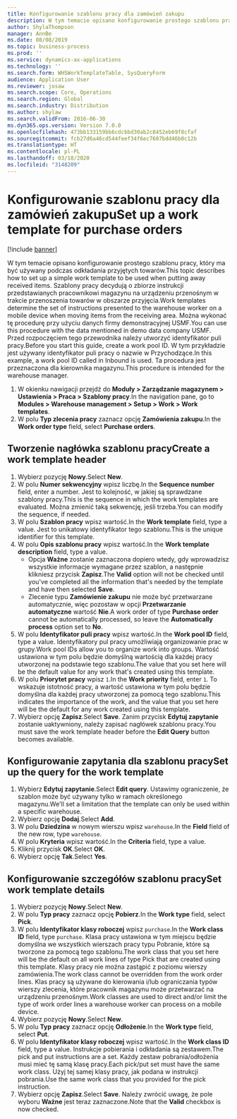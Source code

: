 ```yaml
---
title: Konfigurowanie szablonu pracy dla zamówień zakupu
description: W tym temacie opisano konfigurowanie prostego szablonu pracy, który ma być używany podczas odkładania przyjętych towarów.
author: ShylaThompson
manager: AnnBe
ms.date: 08/08/2019
ms.topic: business-process
ms.prod: ''
ms.service: dynamics-ax-applications
ms.technology: ''
ms.search.form: WHSWorkTemplateTable, SysQueryForm
audience: Application User
ms.reviewer: josaw
ms.search.scope: Core, Operations
ms.search.region: Global
ms.search.industry: Distribution
ms.author: shylaw
ms.search.validFrom: 2016-06-30
ms.dyn365.ops.version: Version 7.0.0
ms.openlocfilehash: 473bb133159bb6cdcbbd30ab2c8452eb69f8cfaf
ms.sourcegitcommit: fcb27d6a46cd544feef34f6ec7607bdd46b0c12b
ms.translationtype: HT
ms.contentlocale: pl-PL
ms.lasthandoff: 03/18/2020
ms.locfileid: "3148209"
---
```

# <a name="set-up-a-work-template-for-purchase-orders"></a><span data-ttu-id="d310d-103">Konfigurowanie szablonu pracy dla zamówień zakupu</span><span class="sxs-lookup"><span data-stu-id="d310d-103">Set up a work template for purchase orders</span></span>

[!include [banner](../../includes/banner.md)]

<span data-ttu-id="d310d-104">W tym temacie opisano konfigurowanie prostego szablonu pracy, który ma być używany podczas odkładania przyjętych towarów.</span><span class="sxs-lookup"><span data-stu-id="d310d-104">This topic describes how to set up a simple work template to be used when putting away received items.</span></span> <span data-ttu-id="d310d-105">Szablony pracy decydują o zbiorze instrukcji przedstawianych pracownikowi magazynu na urządzeniu przenośnym w trakcie przenoszenia towarów w obszarze przyjęcia.</span><span class="sxs-lookup"><span data-stu-id="d310d-105">Work templates determine the set of instructions presented to the warehouse worker on a mobile device when moving items from the receiving area.</span></span> <span data-ttu-id="d310d-106">Można wykonać tę procedurę przy użyciu danych firmy demonstracyjnej USMF.</span><span class="sxs-lookup"><span data-stu-id="d310d-106">You can use this procedure with the data mentioned in demo data company USMF.</span></span> <span data-ttu-id="d310d-107">Przed rozpoczęciem tego przewodnika należy utworzyć identyfikator puli pracy.</span><span class="sxs-lookup"><span data-stu-id="d310d-107">Before you start this guide, create a work pool ID.</span></span> <span data-ttu-id="d310d-108">W tym przykładzie jest używany identyfikator puli pracy o nazwie w Przychodzące.</span><span class="sxs-lookup"><span data-stu-id="d310d-108">In this example, a work pool ID called in Inbound is used.</span></span> <span data-ttu-id="d310d-109">Ta procedura jest przeznaczona dla kierownika magazynu.</span><span class="sxs-lookup"><span data-stu-id="d310d-109">This procedure is intended for the warehouse manager.</span></span>

1. <span data-ttu-id="d310d-110">W okienku nawigacji przejdź do **Moduły > Zarządzanie magazynem > Ustawienia > Praca > Szablony pracy**.</span><span class="sxs-lookup"><span data-stu-id="d310d-110">In the navigation pane, go to **Modules > Warehouse management > Setup > Work > Work templates**.</span></span>
2. <span data-ttu-id="d310d-111">W polu **Typ zlecenia pracy** zaznacz opcję **Zamówienia zakupu**.</span><span class="sxs-lookup"><span data-stu-id="d310d-111">In the **Work order type** field, select **Purchase orders**.</span></span>

## <a name="create-a-work-template-header"></a><span data-ttu-id="d310d-112">Tworzenie nagłówka szablonu pracy</span><span class="sxs-lookup"><span data-stu-id="d310d-112">Create a work template header</span></span>
1. <span data-ttu-id="d310d-113">Wybierz pozycję **Nowy**.</span><span class="sxs-lookup"><span data-stu-id="d310d-113">Select **New**.</span></span>
2. <span data-ttu-id="d310d-114">W polu **Numer sekwencyjny** wpisz liczbę.</span><span class="sxs-lookup"><span data-stu-id="d310d-114">In the **Sequence number** field, enter a number.</span></span> <span data-ttu-id="d310d-115">Jest to kolejność, w jakiej są sprawdzane szablony pracy.</span><span class="sxs-lookup"><span data-stu-id="d310d-115">This is the sequence in which the work templates are evaluated.</span></span> <span data-ttu-id="d310d-116">Można zmienić taką sekwencję, jeśli trzeba.</span><span class="sxs-lookup"><span data-stu-id="d310d-116">You can modify the sequence, if needed.</span></span>  
3. <span data-ttu-id="d310d-117">W polu **Szablon pracy** wpisz wartość.</span><span class="sxs-lookup"><span data-stu-id="d310d-117">In the **Work template** field, type a value.</span></span> <span data-ttu-id="d310d-118">Jest to unikatowy identyfikator tego szablonu.</span><span class="sxs-lookup"><span data-stu-id="d310d-118">This is the unique identifier for this template.</span></span>  
4. <span data-ttu-id="d310d-119">W polu **Opis szablonu pracy** wpisz wartość.</span><span class="sxs-lookup"><span data-stu-id="d310d-119">In the **Work template description** field, type a value.</span></span>
    - <span data-ttu-id="d310d-120">Opcja **Ważne** zostanie zaznaczona dopiero wtedy, gdy wprowadzisz wszystkie informacje wymagane przez szablon, a następnie klikniesz przycisk **Zapisz**.</span><span class="sxs-lookup"><span data-stu-id="d310d-120">The **Valid** option will not be checked until you've completed all the information that's needed by the template and have then selected **Save**.</span></span>  
    - <span data-ttu-id="d310d-121">Zlecenie typu **Zamówienie zakupu** nie może być przetwarzane automatycznie, więc pozostaw w opcji **Przetwarzanie automatyczne** wartość **Nie**.</span><span class="sxs-lookup"><span data-stu-id="d310d-121">A work order of type **Purchase order** cannot be automatically processed, so leave the **Automatically process** option set to **No**.</span></span>  
5. <span data-ttu-id="d310d-122">W polu **Identyfikator puli pracy** wpisz wartość.</span><span class="sxs-lookup"><span data-stu-id="d310d-122">In the **Work pool ID** field, type a value.</span></span> <span data-ttu-id="d310d-123">Identyfikatory pul pracy umożliwiają organizowanie prac w grupy.</span><span class="sxs-lookup"><span data-stu-id="d310d-123">Work pool IDs allow you to organize work into groups.</span></span> <span data-ttu-id="d310d-124">Wartość ustawiona w tym polu będzie domyślną wartością dla każdej pracy utworzonej na podstawie tego szablonu.</span><span class="sxs-lookup"><span data-stu-id="d310d-124">The value that you set here will be the default value for any work that's created using this template.</span></span>  
6. <span data-ttu-id="d310d-125">W polu **Priorytet pracy** wpisz `1`.</span><span class="sxs-lookup"><span data-stu-id="d310d-125">In the **Work priority** field, enter `1`.</span></span> <span data-ttu-id="d310d-126">To wskazuje istotność pracy, a wartość ustawiona w tym polu będzie domyślna dla każdej pracy utworzonej za pomocą tego szablonu.</span><span class="sxs-lookup"><span data-stu-id="d310d-126">This indicates the importance of the work, and the value that you set here will be the default for any work created using this template.</span></span>  
7. <span data-ttu-id="d310d-127">Wybierz opcję **Zapisz**.</span><span class="sxs-lookup"><span data-stu-id="d310d-127">Select **Save**.</span></span> <span data-ttu-id="d310d-128">Zanim przycisk **Edytuj zapytanie** zostanie uaktywniony, należy zapisać nagłówek szablonu pracy.</span><span class="sxs-lookup"><span data-stu-id="d310d-128">You must save the work template header before the **Edit Query** button becomes available.</span></span>  

## <a name="set-up-the-query-for-the-work-template"></a><span data-ttu-id="d310d-129">Konfigurowanie zapytania dla szablonu pracy</span><span class="sxs-lookup"><span data-stu-id="d310d-129">Set up the query for the work template</span></span>
1. <span data-ttu-id="d310d-130">Wybierz **Edytuj zapytanie**.</span><span class="sxs-lookup"><span data-stu-id="d310d-130">Select **Edit query**.</span></span> <span data-ttu-id="d310d-131">Ustawimy ograniczenie, że szablon może być używany tylko w ramach określonego magazynu.</span><span class="sxs-lookup"><span data-stu-id="d310d-131">We'll set a limitation that the template can only be used within a specific warehouse.</span></span>  
2. <span data-ttu-id="d310d-132">Wybierz opcję **Dodaj**.</span><span class="sxs-lookup"><span data-stu-id="d310d-132">Select **Add**.</span></span>
3. <span data-ttu-id="d310d-133">W polu **Dziedzina** w nowym wierszu wpisz `warehouse`.</span><span class="sxs-lookup"><span data-stu-id="d310d-133">In the **Field** field of the new row, type `warehouse`.</span></span>
4. <span data-ttu-id="d310d-134">W polu **Kryteria** wpisz wartość.</span><span class="sxs-lookup"><span data-stu-id="d310d-134">In the **Criteria** field, type a value.</span></span>
5. <span data-ttu-id="d310d-135">Kliknij przycisk **OK**.</span><span class="sxs-lookup"><span data-stu-id="d310d-135">Select **OK**.</span></span>
6. <span data-ttu-id="d310d-136">Wybierz opcję **Tak**.</span><span class="sxs-lookup"><span data-stu-id="d310d-136">Select **Yes**.</span></span>

## <a name="set-work-template-details"></a><span data-ttu-id="d310d-137">Konfigurowanie szczegółów szablonu pracy</span><span class="sxs-lookup"><span data-stu-id="d310d-137">Set work template details</span></span>
1. <span data-ttu-id="d310d-138">Wybierz pozycję **Nowy**.</span><span class="sxs-lookup"><span data-stu-id="d310d-138">Select **New**.</span></span>
2. <span data-ttu-id="d310d-139">W polu **Typ pracy** zaznacz opcję **Pobierz**.</span><span class="sxs-lookup"><span data-stu-id="d310d-139">In the **Work type** field, select **Pick**.</span></span>
3. <span data-ttu-id="d310d-140">W polu **Identyfikator klasy roboczej** wpisz `purchase`.</span><span class="sxs-lookup"><span data-stu-id="d310d-140">In the **Work class ID** field, type `purchase`.</span></span> <span data-ttu-id="d310d-141">Klasa pracy ustawiona w tym miejscu będzie domyślna we wszystkich wierszach pracy typu Pobranie, które są tworzone za pomocą tego szablonu.</span><span class="sxs-lookup"><span data-stu-id="d310d-141">The work class that you set here will be the default on all work lines of type Pick that are created using this template.</span></span> <span data-ttu-id="d310d-142">Klasy pracy nie można zastąpić z poziomu wierszy zamówienia.</span><span class="sxs-lookup"><span data-stu-id="d310d-142">The work class cannot be overridden from the work order lines.</span></span> <span data-ttu-id="d310d-143">Klas pracy są używane do kierowania i/lub ograniczania typów wierszy zlecenia, które pracownik magazynu może przetwarzać na urządzeniu przenośnym.</span><span class="sxs-lookup"><span data-stu-id="d310d-143">Work classes are used to direct and/or limit the type of work order lines a warehouse worker can process on a mobile device.</span></span>  
4. <span data-ttu-id="d310d-144">Wybierz pozycję **Nowy**.</span><span class="sxs-lookup"><span data-stu-id="d310d-144">Select **New**.</span></span>
5. <span data-ttu-id="d310d-145">W polu **Typ pracy** zaznacz opcję **Odłożenie**.</span><span class="sxs-lookup"><span data-stu-id="d310d-145">In the **Work type** field, select **Put**.</span></span>
6. <span data-ttu-id="d310d-146">W polu **Identyfikator klasy roboczej** wpisz wartość.</span><span class="sxs-lookup"><span data-stu-id="d310d-146">In the **Work class ID** field, type a value.</span></span> <span data-ttu-id="d310d-147">Instrukcje pobierania i odkładania są zestawem.</span><span class="sxs-lookup"><span data-stu-id="d310d-147">The pick and put instructions are a set.</span></span> <span data-ttu-id="d310d-148">Każdy zestaw pobrania/odłożenia musi mieć tę samą klasę pracy.</span><span class="sxs-lookup"><span data-stu-id="d310d-148">Each pick/put set must have the same work class.</span></span> <span data-ttu-id="d310d-149">Użyj tej samej klasy pracy, jak podana w instrukcji pobrania.</span><span class="sxs-lookup"><span data-stu-id="d310d-149">Use the same work class that you provided for the pick instruction.</span></span>  
7. <span data-ttu-id="d310d-150">Wybierz opcję **Zapisz**.</span><span class="sxs-lookup"><span data-stu-id="d310d-150">Select **Save**.</span></span> <span data-ttu-id="d310d-151">Należy zwrócić uwagę, że pole wyboru **Ważne** jest teraz zaznaczone.</span><span class="sxs-lookup"><span data-stu-id="d310d-151">Note that the **Valid** checkbox is now checked.</span></span>  

